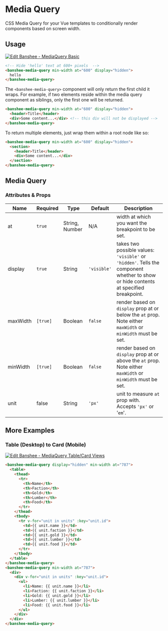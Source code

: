 # Media Query

CSS Media Query for your Vue templates to conditionally render components based on screen width.

## Usage

[![Edit Banshee - MediaQuery Basic](https://codesandbox.io/static/img/play-codesandbox.svg)](https://codesandbox.io/s/n21841m64?module=%2Fsrc%2FApp.vue)

```html
<!-- Hide 'hello' text at 600+ pixels  -->
<banshee-media-query min-width at="600" display="hidden">
  hello
</banshee-media-query>
```

The `<banshee-media-query>` component will only return the first child it wraps. For example, if two elements reside within the media query component as siblings, only the first one will be returned.

```html
<banshee-media-query min-width at="600" display="hidden">
  <header>Title</header>
  <div>Some content...</div> <!-- this div will not be displayed -->
</banshee-media-query>
```

To return multiple elements, just wrap them within a root node like so:

```html
<banshee-media-query min-width at="600" display="hidden">
  <section>
    <header>Title</header>
    <div>Some content...</div>
  </section>
</banshee-media-query>
```

## Media Query

### Attributes & Props

| Name | Required | Type | Default | Description |
| ---  | ---      | ---  | ---     | ---         |
| at   | `true`     | String, Number | N/A | width at which you want the breakpoint to be set. |
| display | `true`  | String | `'visible'` | takes two possible values: `'visible'` or `'hidden'`. Tells the component whether to show or hide contents at specified breakpoint. |
| maxWidth | `[true]` | Boolean | `false` | render based on `display` prop at or below the `at` prop. Note either `maxWidth` or `minWidth` must be set. |
| minWidth | `[true]` | Boolean | `false` | render based on `display` prop at or above the `at` prop. Note either `maxWidth` or `minWidth` must be set. |
| unit | false | String | `'px'` | unit to measure `at` prop with. Accepts `'px'` or '`em`'. |

## More Examples

### Table (Desktop) to Card (Mobile)

[![Edit Banshee - MediaQuery Table/Card Views](https://codesandbox.io/static/img/play-codesandbox.svg)](https://codesandbox.io/s/pw404x1rpj?module=%2Fsrc%2FApp.vue)

```html
<banshee-media-query display="hidden" min-width at="787">
  <table>
    <thead>
      <tr>
        <th>Name</th>
        <th>Faction</th>
        <th>Gold</th>
        <th>Lumber</th>
        <th>Food</th>
      </tr>
    </thead>
    <tbody>
      <tr v-for="unit in units" :key="unit.id">
        <td>{{ unit.name }}</td>
        <td>{{ unit.faction }}</td>
        <td>{{ unit.gold }}</td>
        <td>{{ unit.lumber }}</td>
        <td>{{ unit.food }}</td>
      </tr>
    </tbody>
  </table>
</banshee-media-query>
<banshee-media-query min-width at="787">
  <div>
    <div v-for="unit in units" :key="unit.id">
      <ul>
        <li>Name: {{ unit.name }}</li>
        <li>Faction: {{ unit.faction }}</li>
        <li>Gold: {{ unit.gold }}</li>
        <li>Lumber: {{ unit.lumber }}</li>
        <li>Food: {{ unit.food }}</li>
      </ul>
    </div>
  </div>
</banshee-media-query>
```
